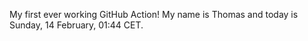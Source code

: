 My first ever working GitHub Action!
My name is Thomas and today is Sunday, 14 February, 01:44 CET. 
